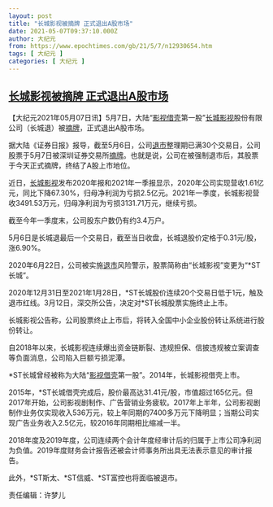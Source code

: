 ```yaml
---
layout: post
title: "长城影视被摘牌 正式退出A股市场"
date: 2021-05-07T09:37:10.000Z
author: 大纪元
from: https://www.epochtimes.com/gb/21/5/7/n12930654.htm
tags: [ 大纪元 ]
categories: [ 大纪元 ]
---
```

<!--1620380230000-->
[长城影视被摘牌 正式退出A股市场](https://www.epochtimes.com/gb/21/5/7/n12930654.htm)
------

<div>
<p>【大纪元2021年05月07日讯】5月7日，大陆“<a href="https://www.epochtimes.com/gb/tag/%E5%BD%B1%E8%A7%86%E5%80%9F%E5%A3%B3.html">影视借壳</a>第一股”<a href="https://www.epochtimes.com/gb/tag/%E9%95%BF%E5%9F%8E%E5%BD%B1%E8%A7%86.html">长城影视</a>股份有限公司（长城退）被<a href="https://www.epochtimes.com/gb/tag/%E6%91%98%E7%89%8C.html">摘牌</a>，正式退出A股市场。</p><p>据大陆《证券日报》报导，截至5月6日，公司<a href="https://www.epochtimes.com/gb/tag/%E9%80%80%E5%B8%82.html">退市</a>整理期已满30个交易日，公司股票于5月7日被深圳证券交易所<a href="https://www.epochtimes.com/gb/tag/%E6%91%98%E7%89%8C.html">摘牌</a>。也就是说，公司在被强制退市后，其股票于今天正式摘牌，终结了A股上市地位。</p><p>近日，<a href="https://www.epochtimes.com/gb/tag/%E9%95%BF%E5%9F%8E%E5%BD%B1%E8%A7%86.html">长城影视</a>发布2020年报和2021年一季报显示，2020年公司实现营收1.61亿元，同比下降67.30%，归母净利润为亏损2.5亿元。2021年一季度，长城影视营收3491.53万元，归母净利润为亏损3131.71万元，继续亏损。</p><p>截至今年一季度末，公司股东户数仍有约3.4万户。</p><p>5月6日是长城退最后一个交易日，截至当日收盘，长城退股价定格于0.31元/股，涨6.90%。</p><p>2020年6月22日，公司被实施<a href="https://www.epochtimes.com/gb/tag/%E9%80%80%E5%B8%82.html">退市</a>风险警示，股票简称由“长城影视”变更为“*ST长城”。</p><p>2020年12月31日至2021年1月28日，*ST长城股价连续20个交易日低于1元，触及退市红线。3月12日，深交所公告，决定对*ST长城股票实施终止上市。</p><p>长城影视公告称，公司股票终止上市后，将转入全国中小企业股份转让系统进行股份转让。</p><p>自2018年以来，长城影视连续爆出资金链断裂、违规担保、信披违规被立案调查等负面消息，公司陷入巨额亏损泥潭。</p><p>*ST长城曾经被称为大陆“<a href="https://www.epochtimes.com/gb/tag/%E5%BD%B1%E8%A7%86%E5%80%9F%E5%A3%B3.html">影视借壳</a>第一股”。2014年，长城影视借壳上市。</p><p>2015年，*ST长城借壳完成后，股价最高达31.41元/股，市值超过165亿元。但2017年开始，公司影视剧制作、广告营销业务疲软。2017年上半年，公司影视剧制作业务仅实现收入536万元，较上年同期的7400多万元下降明显；当期公司实现广告业务收入2.5亿元，较2016年同期相比缩减一半。</p><p>2018年度及2019年度，公司连续两个会计年度经审计后的归属于上市公司净利润为负值。2019年度财务会计报告还被会计师事务所出具无法表示意见的审计报告。</p><p>此外，*ST斯太、*ST信威、*ST富控也将面临被退市。</p><p>责任编辑：许梦儿</p>
</div>
